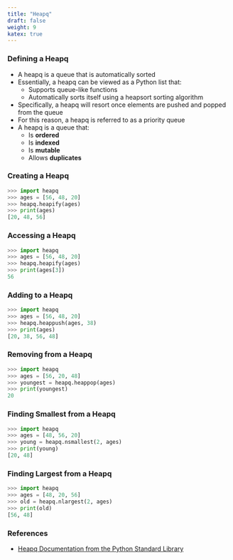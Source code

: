 ```yaml
---
title: "Heapq"
draft: false
weight: 9
katex: true
---
```


### Defining a Heapq
- A heapq is a queue that is automatically sorted
- Essentially, a heapq can be viewed as a Python list that:
	- Supports queue-like functions
	- Automatically sorts itself using a heapsort sorting algorithm
- Specifically, a heapq will resort once elements are pushed and popped from the queue
- For this reason, a heapq is referred to as a priority queue
- A heapq is a queue that:
	- Is **ordered**
	- Is **indexed**
	- Is **mutable**
	- Allows **duplicates**

### Creating a Heapq

```python
>>> import heapq
>>> ages = [56, 48, 20]
>>> heapq.heapify(ages)
>>> print(ages)
[20, 48, 56]
```

### Accessing a Heapq

```python
>>> import heapq
>>> ages = [56, 48, 20]
>>> heapq.heapify(ages)
>>> print(ages[3])
56
```

### Adding to a Heapq

```python
>>> import heapq
>>> ages = [56, 48, 20]
>>> heapq.heappush(ages, 38)
>>> print(ages)
[20, 38, 56, 48]
```

### Removing from a Heapq

```python
>>> import heapq
>>> ages = [56, 20, 48]
>>> youngest = heapq.heappop(ages)
>>> print(youngest)
20
```

### Finding Smallest from a Heapq

```python
>>> import heapq
>>> ages = [48, 56, 20]
>>> young = heapq.nsmallest(2, ages)
>>> print(young)
[20, 48]
```

### Finding Largest from a Heapq

```python
>>> import heapq
>>> ages = [48, 20, 56]
>>> old = heapq.nlargest(2, ages)
>>> print(old)
[56, 48]
```

### References
- [Heapq Documentation from the Python Standard Library](https://docs.python.org/3/library/heapq.html)
